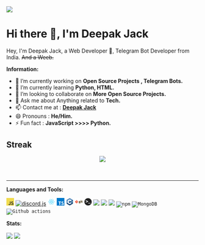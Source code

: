 
<a href="https://telegram.me/DeepakJack007"><img align="center" src="https://te.legra.ph/file/5be057e5a9e8fa17e7d87.jpg"/></a>


# Hi there 👋, I'm Deepak Jack

Hey, I'm Deepak Jack, a Web Developer 🚀, Telegram Bot Developer from India. ~~And a Weeb.~~

 **Information:**

- 🔭 I’m currently working on  **Open Source Projects , Telegram Bots.**
- 🌱 I’m currently learning  **Python, HTML.**
- 👯 I’m looking to collaborate on **More Open Source Projects.**
- 💬 Ask me about  Anything related to **Tech.**
- 📫 Contact me at :  **[Deepak Jack](https://telegram.me/DeepakJack007)**
- 😄 Pronouns :  **He/Him.**
- ⚡ Fun fact : **JavaScript >>>> Python.**

## Streak
<p align="center"><img src="https://github-readme-streak-stats.herokuapp.com/?user=DeepakJack007&theme=dark"/></p>

<br>

---
**Languages and Tools:**  


<code><img height="20" src="https://raw.githubusercontent.com/github/explore/80688e429a7d4ef2fca1e82350fe8e3517d3494d/topics/javascript/javascript.png"></code>
<a href="https://discord.js.org"><img src="https://cdn.discordapp.com/attachments/740865034887888996/740865173065170994/logo-square.png" width="20" alt="discord.js" /></a>
<code><img height="20" src="https://raw.githubusercontent.com/github/explore/80688e429a7d4ef2fca1e82350fe8e3517d3494d/topics/react/react.png"></code>
<code><img height="20" src="https://raw.githubusercontent.com/github/explore/80688e429a7d4ef2fca1e82350fe8e3517d3494d/topics/typescript/typescript.png"></code>
<code><img height="20" src="https://raw.githubusercontent.com/github/explore/80688e429a7d4ef2fca1e82350fe8e3517d3494d/topics/cpp/cpp.png"></code>
<code><img height="20" src="https://raw.githubusercontent.com/github/explore/80688e429a7d4ef2fca1e82350fe8e3517d3494d/topics/git/git.png"></code>
<code><img height="20" src="https://raw.githubusercontent.com/github/explore/80688e429a7d4ef2fca1e82350fe8e3517d3494d/topics/terminal/terminal.png"></code>
<code><img height="20" src="https://img.shields.io/badge/-Nodejs-43853d?style=flat-square&logo=Node.js&logoColor=white"/></code>
<code><img height="20" src="https://img.shields.io/badge/-HTML5-E34F26?style=flat-square&logo=html5&logoColor=white" /></code>
<code><img height="20" src="https://img.shields.io/badge/-Heroku-430098?style=flat-square&logo=heroku&logoColor=white" /></code>
<code><img alt="npm" src="https://img.shields.io/badge/-NPM-CB3837?style=flat-square&logo=npm&logoColor=white" /></code>
<code><img alt="MongoDB" src="https://img.shields.io/badge/-MongoDB-13aa52?style=flat-square&logo=mongodb&logoColor=white" /></code>
<code><img alt="Github actions" src="https://img.shields.io/badge/-Github_Actions-2088FF?style=flat-square&logo=github-actions&logoColor=white" /></code>


**Stats:**  

<img align="center" src="https://github-readme-stats.vercel.app/api?username=DeepakJack007&bg_color=30,e96443,904e95&title_color=fff&text_color=fff&count_private=true">

<img align="center" src="https://github-readme-stats.vercel.app/api/top-langs/?username=DeepakJack007&bg_color=30,e96443,904e95&title_color=fff&text_color=fff&count_private=true">
